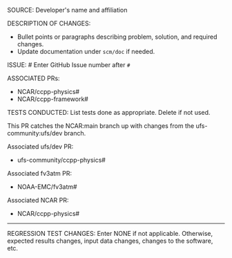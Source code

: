 SOURCE: Developer's name and affiliation

DESCRIPTION OF CHANGES:
  - Bullet points or paragraphs describing problem, solution, and required changes.
  - Update documentation under `scm/doc` if needed.

ISSUE: # Enter GitHub Issue number after `#`

ASSOCIATED PRs:
<!-- NOTE: add the associated PR number after the # so Github can automatically link to them --->
 - NCAR/ccpp-physics#
 - NCAR/ccpp-framework#

TESTS CONDUCTED: List tests done as appropriate. Delete if not used.


<!--
Delete the lines after this comment section if this is not a PR bringing in ufs/dev changes.
Otherwise delete the lines before this comment section.
NOTE: add the associated PR number after the # so Github can automatically link to them
--->


This PR catches the NCAR:main branch up with changes from the ufs-community:ufs/dev branch.

Associated ufs/dev PR:
- ufs-community/ccpp-physics#

Associated fv3atm PR:
- NOAA-EMC/fv3atm#

Associated NCAR PR:
 - NCAR/ccpp-physics#

---

REGRESSION TEST CHANGES: Enter NONE if not applicable. Otherwise, expected results changes, input data changes, changes to the software, etc.
